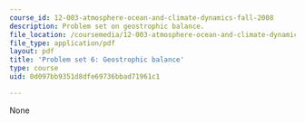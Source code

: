 ```yaml
---
course_id: 12-003-atmosphere-ocean-and-climate-dynamics-fall-2008
description: Problem set on geostrophic balance.
file_location: /coursemedia/12-003-atmosphere-ocean-and-climate-dynamics-fall-2008/0d097bb9351d8dfe69736bbad71961c1_homework6.pdf
file_type: application/pdf
layout: pdf
title: 'Problem set 6: Geostrophic balance'
type: course
uid: 0d097bb9351d8dfe69736bbad71961c1

---
```

None